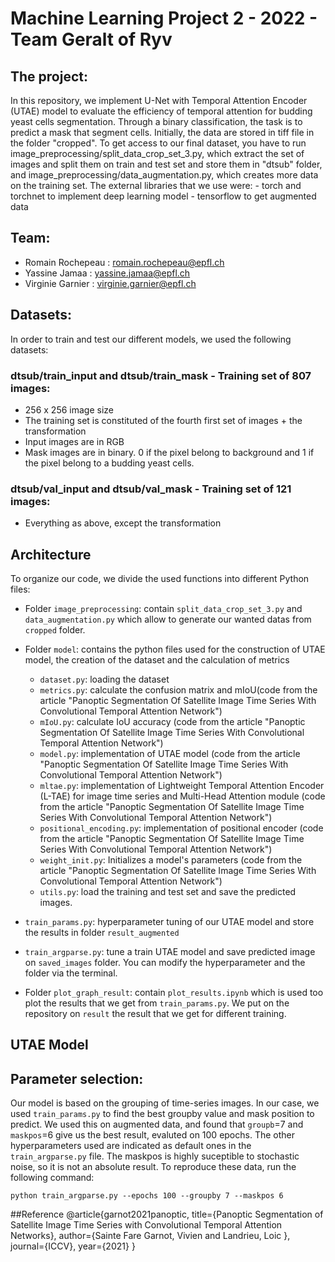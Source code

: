 # Machine Learning Project 2 - 2022 - Team Geralt of Ryv

## The project:
In this repository, we implement U-Net with Temporal Attention Encoder (UTAE) model to evaluate the efficiency of temporal attention for budding yeast cells segmentation.
Through a binary classification, the task is to predict a mask that segment cells.
Initially, the data are stored in tiff file in the folder "cropped". To get access to our final dataset, you have to run image_preprocessing/split_data_crop_set_3.py, which extract the set of images and split them on train and test set and store them in "dtsub" folder, and image_preprocessing/data_augmentation.py, which creates more data on the training set.
The external libraries that we use were:
    - torch and torchnet to implement deep learning model
    - tensorflow to get augmented data


## Team:
  - Romain Rochepeau : romain.rochepeau@epfl.ch
  - Yassine Jamaa : yassine.jamaa@epfl.ch
  - Virginie Garnier : virginie.garnier@epfl.ch 

## Datasets:
 In order to train and test our different models, we used the following datasets: 
 ### dtsub/train_input and dtsub/train_mask - Training set of 807 images:
 - 256 x 256 image size
 - The training set is constituted of the fourth first set of images + the transformation
 - Input images are in RGB
 - Mask images are in binary. 0 if the pixel belong to background and 1 if the pixel belong to a budding yeast cells.


 ### dtsub/val_input and dtsub/val_mask - Training set of 121 images:
 - Everything as above, except the transformation


##  Architecture
To organize our code, we divide the used functions into different Python files:

- Folder `image_preprocessing`: contain `split_data_crop_set_3.py` and `data_augmentation.py` which allow to generate our wanted datas from `cropped` folder.
- Folder `model`: contains the python files used for the construction of UTAE model, the creation of the dataset and the calculation of metrics
    - `dataset.py`: loading the dataset
    - `metrics.py`: calculate the confusion matrix and mIoU(code from the article "Panoptic Segmentation Of Satellite Image Time Series With Convolutional Temporal    Attention Network")
    - `mIoU.py`: calculate IoU accuracy (code from the article "Panoptic Segmentation Of Satellite Image Time Series With Convolutional Temporal Attention Network")
    - `model.py`: implementation of UTAE model (code from the article "Panoptic Segmentation Of Satellite Image Time Series With Convolutional Temporal Attention Network")
    - `mltae.py`: implementation of Lightweight Temporal Attention Encoder (L-TAE) for image time series and Multi-Head Attention module (code from the article "Panoptic Segmentation Of Satellite Image Time Series With Convolutional Temporal Attention Network")
    - `positional_encoding.py`: implementation of positional encoder (code from the article "Panoptic Segmentation Of Satellite Image Time Series With Convolutional Temporal Attention Network")
    - `weight_init.py`: Initializes a model's parameters (code from the article "Panoptic Segmentation Of Satellite Image Time Series With Convolutional Temporal Attention Network")
    - `utils.py`: load the training and test set and save the predicted images.

- `train_params.py`: hyperparameter tuning of our UTAE model and store the results in folder `result_augmented`

- `train_argparse.py`: tune a train UTAE model and save predicted image on `saved_images` folder. You can modify the hyperparameter and the folder via the terminal.

- Folder `plot_graph_result`: contain `plot_results.ipynb` which is used too plot the results that we get from `train_params.py`. We put on the repository on `result` the result that we get for different training.
    
## UTAE Model

## Parameter selection: 
Our model is based on the grouping of time-series images. In our case, we used `train_params.py` to find the best groupby value and mask position to predict. We used this on augmented data, and found that `groupb`=7 and `maskpos`=6 give us the best result, evaluted on 100 epochs. The other hyperparameters used are indicated as default ones in the `train_argparse.py` file. The maskpos is highly suceptible to stochastic noise, so it is not an absolute result. To reproduce these data, run the following command: 

    python train_argparse.py --epochs 100 --groupby 7 --maskpos 6
    
##Reference
@article{garnot2021panoptic,
  title={Panoptic Segmentation of Satellite Image Time Series with Convolutional Temporal Attention Networks},
  author={Sainte Fare Garnot, Vivien  and Landrieu, Loic },
  journal={ICCV},
  year={2021}
}

